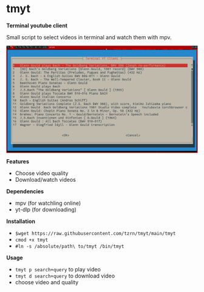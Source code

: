 # tmyt
**Terminal youtube client**

Small script to select videos in terminal and watch them with mpv.

<img src="screenshot.png" alt="drawing" width="700" align="center" />

**Features**
+ Choose video quality
+ Download/watch videos

**Dependencies**
+ mpv (for watchling online)
+ yt-dlp (for downloading)

**Installation**
+ `$wget https://raw.githubusercontent.com/tzrn/tmyt/main/tmyt`
+ `cmod +x tmyt`
+ `#ln -s /absolute/path\ to/tmyt /bin/tmyt`

**Usage**
+ `tmyt p search+query` to play video
+ `tmyt d search+query` to download video
+ choose video and quality
